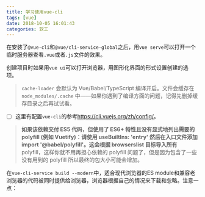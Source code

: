 ```yaml
---
title: 学习使用vue-cli
tags: [vue]
date: 2018-10-05 16:01:43
categories: 软工
---
```


在安装了`@vue-cli`和`@vue/cli-service-global`之后，用`vue serve`可以打开一个临时服务器查看`.vue`或者`.js`文件的效果。

创建项目时如果用`vue ui`可以打开浏览器，用图形化界面的形式设置创建的选项。

> `cache-loader` 会默认为 Vue/Babel/TypeScript 编译开启。文件会缓存在 `node_modules/.cache` 中——如果你遇到了编译方面的问题，记得先删掉缓存目录之后再试试看。

- [ ] 这里有配置`vue-cli`的参考<https://cli.vuejs.org/zh/config/>。

> **如果该依赖交付 ES5 代码，但使用了 ES6+ 特性且没有显式地列出需要的 polyfill (例如 Vuetify)：请使用 useBuiltIns: 'entry' 然后在入口文件添加 import '@babel/polyfill'。这会根据 browserslist 目标导入所有** polyfill，这样你就不用再担心依赖的 polyfill 问题了，但是因为包含了一些没有用到的 polyfill 所以最终的包大小可能会增加。

在`vue-cli-service build --modern`中，适合现代浏览器的ES module和兼容老浏览器的代码被同时提供给浏览器，浏览器根据自己的情况来下载和忽略。注意一点：

> <script type="module"> 需要配合始终开启的 CORS 进行加载。这意味着你的服务器必须返回诸如 Access-Control-Allow-Origin: * 的有效的 CORS 头。如果你想要通过认证来获取脚本，可使将 crossorigin 选项设置为 use-credentials。

可以用项目根目录下的`.env`文件设定在某种运行模式下的环境变量值。